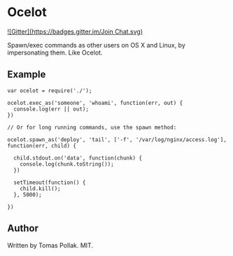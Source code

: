 Ocelot
======
[![Gitter](https://badges.gitter.im/Join Chat.svg)](https://gitter.im/tomas/ocelot?utm_source=badge&utm_medium=badge&utm_campaign=pr-badge&utm_content=badge)

Spawn/exec commands as other users on OS X and Linux, by impersonating them. Like Ocelot.

Example
-------

    var ocelot = require('./');

    ocelot.exec_as('someone', 'whoami', function(err, out) {
      console.log(err || out);
    })

    // Or for long running commands, use the spawn method:

    ocelot.spawn_as('deploy', 'tail', ['-f', '/var/log/nginx/access.log'], function(err, child) {

      child.stdout.on('data', function(chunk) {
        console.log(chunk.toString());
      })

      setTimeout(function() {
        child.kill();
      }, 5000);

    })

Author
------

Written by Tomas Pollak. MIT.
